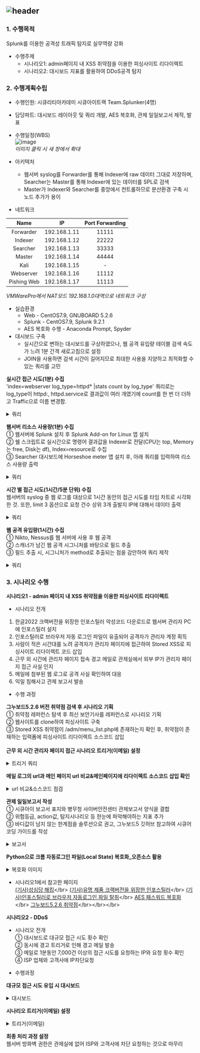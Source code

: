 ![header](https://capsule-render.vercel.app/api?type=venom&color=auto&height=200&section=header&text=스플렁크를%20이용한%20공격성%20트래픽%20탐지&fontSize=40&)
---
### 1. 수행목적</br>
Splunk를 이용한 공격성 트래픽 탐지로 실무역량 강화</br>
* 수행주제
  * 시나리오1: admin페이지 내 XSS 취약점을 이용한 피싱사이트 리다이렉트</br>
  * 시나리오2: 대시보드 지표를 활용하여 DDoS공격 탐지</br>
### 2. 수행계획수립</br>
* 수행인원: 시큐리티아카데미 시큐아이트랙 Team.Splunker(4명)</br>
* 담당파트: 대시보드 레이아웃 및 쿼리 개발, AES 복호화, 관제 일일보고서 제작, 발표</br>
* 수행일정(WBS)</br>
![image](https://github.com/mkmkkim/splunk_dashboard/assets/74914390/3c50415b-4257-44e3-9439-41a9afc3f7b6)</br>
_이미지 클릭 시 새 창에서 확대_</br>

* 아키텍처</br>
  * 웹서버 syslog를 Forwarder를 통해 Indexer에 raw 데이터 그대로 저장하며, Searcher는 Master를 통해 Indexer에 있는 데이터를 SPL로 검색</br>
  * Master가 Indexer와 Searcher를 중앙에서 컨트롤하므로 분산환경 구축 시 노드 추가가 용이 </br>
* 네트워크</br>

 | Name  | IP | Port Forwarding |
 |:---------:|:------------:|:------:|
 | Forwarder | 192.168.1.11 | 11111 |
 | Indexer | 192.168.1.12 | 22222 |
 | Searcher | 192.168.1.13 | 33333 |
 | Master | 192.168.1.14 | 44444 |
 | Kali | 192.168.1.15 | - |
 | Webserver | 192.168.1.16 | 11112 |
 | Pishing Web | 192.168.1.17 | 11113 |

_VMWarePro에서 NAT모드 192.168.1.0대역으로 네트워크 구성_
</br>
* 실습환경</br>
  * Web - CentOS7.9, GNUBOARD 5.2.6</br>
  * Splunk - CentOS7.9, Splunk 9.2.1</br>
  * AES 복호화 수행 - Anaconda Prompt, Spyder</br>
* 대시보드 구축</br>
  * 실시간으로 변하는 대시보드를 구상하였으나, 웹 공격 유입량 테이블 검색 속도가 느려 1분 간격 새로고침으로 설정</br>
  * JOIN을 사용하면 검색 시간이 길어지므로 최대한 사용을 지양하고 최적화할 수 있는 쿼리를 고민</br>

**실시간 접근 시도(1분) 수집**</br>
'index=webserver log_type=httpd* |stats count by log_type' 쿼리로는 log_type이 httpd:, httpd.service로 결과값이 여러 개였기에 count를 한 번 더 더하고 Traffic으로 이름 변경함.</br>
<details>
  <summary>쿼리</summary>
  <img src="./assets/1.png" width=30%>
</details>

**웹서버 리소스 사용량(1분) 수집**</br>
① 웹서버에 Splunk 설치 후 Splunk Add-on for Linux 앱 설치</br>
② 쉘 스크립트로 실시간으로 명령어 결과값을 Indexer로 전달(CPU는 top, Memory는 free, Disk는 df), Index=resource로 수집</br>
③ Searcher 대시보드에 Horseshoe meter 앱 설치 후, 아래 쿼리를 입력하여 리소스 사용량 출력</br>
<details>
  <summary>쿼리</summary>
  <img src="./assets/2.png" width=35%>
</details>

**시간 별 접근 시도(1시간/5분 단위) 수집**</br>
웹서버의 syslog 중 웹 로그를 대상으로 1시간 동안의 접근 시도를 타임 차트로 시각화한 것. 또한, limit 3 옵션으로 요청 건수 상위 3개 출발지 IP에 대해서 데이터 출력</br>
<details>
  <summary>쿼리</summary>
  <img src="./assets/3.png" width=45%>
</details>

**웹 공격 유입량(1시간) 수집**</br>
① Nikto, Nessus를 웹 서버에 사용 후 웹 공격</br>
② 스캐너가 남긴 웹 공격 시그니처를 바탕으로 필드 추출</br>
③ 필드 추출 시, 시그니처가 method로 추출되는 점을 감안하여 쿼리 제작</br>
<details>
  <summary>쿼리</summary>
  <img src="./assets/4.png" width=120%>
</details>

### 3. 시나리오 수행</br>
__시나리오1 - admin 페이지 내 XSS 취약점을 이용한 피싱사이트 리다이렉트__</br>
* 시나리오 전개</br>
1. 한글2022 크랙버전을 위장한 인포스틸러 악성코드 다운로드로 웹서버 관리자 PC에 인포스틸러 설치</br>
2. 인포스틸러로 브라우저 자동 로그인 파일이 유출되어 공격자가 관리자 계정 획득</br>
3. 사람이 적은 시간대를 노려 공격자가 관리자 페이지에 접근하여 Stored XSS로 피싱사이트 리다이렉트 코드 삽입</br>
4. 근무 외 시간에 관리자 페이지 접속 경고 메일로 관제실에서 외부 IP가 관리자 페이지 접근 사실 인지</br>
5. 메일에 첨부된 웹 로그로 공격 사실 확인하여 대응</br>
6. 익일 침해사고 관제 보고서 발송</br>

* 수행 과정</br>

**그누보드5.2.6 버전 취약점 검색 후 시나리오 기획**</br>
① 취약점 레퍼런스 탐색 후 최신 보안기사를 레퍼런스로 시나리오 기획</br>
② 웹사이트를 clone하여 피싱사이트 구축</br>
③ Stored XSS 취약점이 /adm/menu_list.php에 존재하는지 확인 후, 취약점이 존재하는 입력폼에 피싱사이트 리다이렉트 소스코드 삽입</br></br>
**근무 외 시간 관리자 페이지 접근 시나리오 트리거(이메일) 설정**</br>
<details>
  <summary>트리거 쿼리</summary>
  <img src="./assets/x2.png" width=100%>
</details>

**메일 로그의 url과 메인 페이지 url 비교&메인페이지에 리다이렉트 소스코드 삽입 확인**</br>
<details>
  <summary>url 비교&소스코드 점검</summary>
  <img src="./assets/x3.png" width=100%>
</details>

**관제 일일보고서 작성**</br>
① 시큐아이 보고서 표지와 병무청 사이버안전센터 관제보고서 양식을 결합</br>
② 위험등급, action값, 탐지시나리오 등 한눈에 파악해야하는 지표 추가</br>
③ 바디값이 남지 않는 한계점을 솔루션으로 권고, 그누보드5 깃허브 참고하여 시큐어코딩 가이드를 작성</br>
<details>
  <summary>보고서</summary>
  <img src="./assets/report.png" width=100%>
</details>

**Python으로 크롬 자동로그인 파일(Local State) 복호화_오픈소스 활용**</br>
<details>
  <summary>복호화 이미지</summary>
  <img src="./assets/x5.png" width=100%>
</details>


* 시나리오1에서 참고한 페이지</br>
[(기사)성심당 해킹](https://m.boannews.com/html/detail.html?idx=129583,"성심당%20해킹")</br>
[(기사)유명 제품 크랙버전을 위장한 인포스틸러](https://m.boannews.com/html/detail.html?idx=128626,"유명%20제품%20크랙버전을%20위장한%20인포스틸러")</br>
[(기사)인포스틸러로 브라우저 자동로그인 파일 탈취](https://m.boannews.com/html/detail.html?tab_type=1&idx=127372,"인포스틸러로%20브라우저%20자동로그인%20파일%20탈취")</br>
[AES 패스워드 복호화](https://nampill.tistory.com/entry/%ED%81%AC%EB%A1%AC-%EB%B8%8C%EB%9D%BC%EC%9A%B0%EC%A0%80-%EA%B3%84%EC%A0%95%EC%A0%95%EB%B3%B4-%EC%B6%94%EC%B6%9C%EB%B9%84%EB%B0%80%EB%B2%88%ED%98%B8-%EB%B3%B5%ED%98%B8%ED%99%94,"")</br>
[그누보드5.2.6 취약점](https://github.com/gnuboard/gnuboard5/commit/630e39de16e61d6e0cc224028d20efb782436fba,"그누보드%20취약점")</br></br></br>

__시나리오2 - DDoS__</br>
* 시나리오 전개</br>
① 대시보드로 대규모 접근 시도 횟수 확인</br>
② 동시에 경고 트리거로 인해 경고 메일 발송</br>
③ 메일로 1분동안 7,000건 이상의 접근 시도를 요청하는 IP와 요청 횟수 확인</br>
④ ISP 업체와 고객사에 IP차단요청</br>

* 수행과정</br>

**대규모 접근 시도 유입 시 대시보드**</br>
<details>
  <summary>대시보드</summary>
  <img src="./assets/d1.png" width=100%>
</details>

**시나리오 트리거(이메일) 설정**</br>
<details>
  <summary>트리거(이메일)</summary>
  <img src="./assets/d2.png" width=100%>
</details>

**최종 처리 과정 설정**</br>
웹서버 방화벽 권한은 관제실에 없어 ISP와 고객사에 차단 요청하는 것으로 마무리
